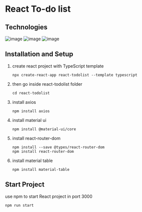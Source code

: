 # React To-do list

## Technologies
![image](https://img.shields.io/badge/React-20232A?style=for-the-badge&logo=react&logoColor=61DAFB)
![image](https://img.shields.io/badge/TypeScript-007ACC?style=for-the-badge&logo=typescript&logoColor=white)
![image](https://img.shields.io/badge/Material--UI-0081CB?style=for-the-badge&logo=material-ui&logoColor=white)

## Installation and Setup
1. create react project with TypeScript template

    ```
    npx create-react-app react-todolist --template typescript
    ```

2. then go inside react-todolist folder

    ```
    cd react-todolist
    ```

3. install axios

    ```
    npm install axios
    ```

4. install material ui

    ```
    npm install @material-ui/core
    ```

5. install react-router-dom

    ```
    npm install --save @types/react-router-dom
    npm install react-router-dom
    ```

6. install material table

    ```
    npm install material-table
    ```

## Start Project
use npm to start React project in port 3000
```
npm run start
```